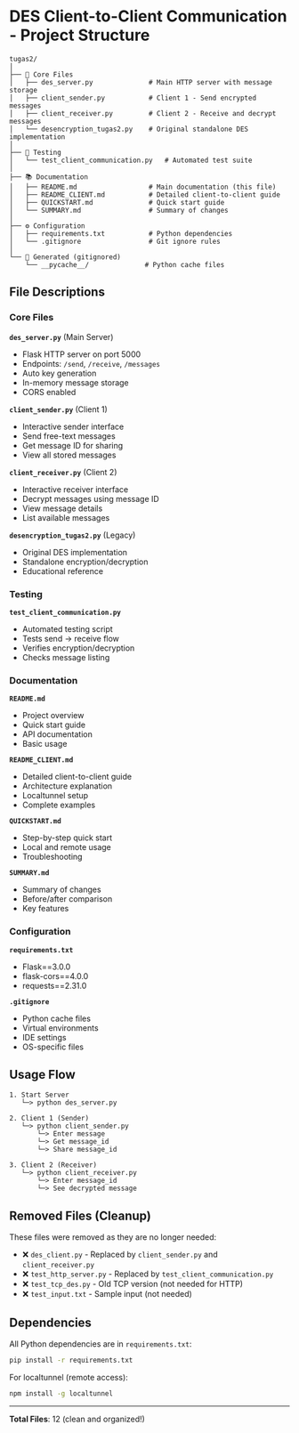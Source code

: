 # DES Client-to-Client Communication - Project Structure

```
tugas2/
│
├── 📄 Core Files
│   ├── des_server.py              # Main HTTP server with message storage
│   ├── client_sender.py           # Client 1 - Send encrypted messages
│   ├── client_receiver.py         # Client 2 - Receive and decrypt messages
│   └── desencryption_tugas2.py    # Original standalone DES implementation
│
├── 🧪 Testing
│   └── test_client_communication.py   # Automated test suite
│
├── 📚 Documentation
│   ├── README.md                  # Main documentation (this file)
│   ├── README_CLIENT.md           # Detailed client-to-client guide
│   ├── QUICKSTART.md              # Quick start guide
│   └── SUMMARY.md                 # Summary of changes
│
├── ⚙️ Configuration
│   ├── requirements.txt           # Python dependencies
│   └── .gitignore                 # Git ignore rules
│
└── 📁 Generated (gitignored)
    └── __pycache__/              # Python cache files
```

## File Descriptions

### Core Files

**`des_server.py`** (Main Server)
- Flask HTTP server on port 5000
- Endpoints: `/send`, `/receive`, `/messages`
- Auto key generation
- In-memory message storage
- CORS enabled

**`client_sender.py`** (Client 1)
- Interactive sender interface
- Send free-text messages
- Get message ID for sharing
- View all stored messages

**`client_receiver.py`** (Client 2)
- Interactive receiver interface
- Decrypt messages using message ID
- View message details
- List available messages

**`desencryption_tugas2.py`** (Legacy)
- Original DES implementation
- Standalone encryption/decryption
- Educational reference

### Testing

**`test_client_communication.py`**
- Automated testing script
- Tests send → receive flow
- Verifies encryption/decryption
- Checks message listing

### Documentation

**`README.md`**
- Project overview
- Quick start guide
- API documentation
- Basic usage

**`README_CLIENT.md`**
- Detailed client-to-client guide
- Architecture explanation
- Localtunnel setup
- Complete examples

**`QUICKSTART.md`**
- Step-by-step quick start
- Local and remote usage
- Troubleshooting

**`SUMMARY.md`**
- Summary of changes
- Before/after comparison
- Key features

### Configuration

**`requirements.txt`**
- Flask==3.0.0
- flask-cors==4.0.0
- requests==2.31.0

**`.gitignore`**
- Python cache files
- Virtual environments
- IDE settings
- OS-specific files

## Usage Flow

```
1. Start Server
   └─> python des_server.py

2. Client 1 (Sender)
   └─> python client_sender.py
       └─> Enter message
       └─> Get message_id
       └─> Share message_id

3. Client 2 (Receiver)
   └─> python client_receiver.py
       └─> Enter message_id
       └─> See decrypted message
```

## Removed Files (Cleanup)

These files were removed as they are no longer needed:
- ❌ `des_client.py` - Replaced by `client_sender.py` and `client_receiver.py`
- ❌ `test_http_server.py` - Replaced by `test_client_communication.py`
- ❌ `test_tcp_des.py` - Old TCP version (not needed for HTTP)
- ❌ `test_input.txt` - Sample input (not needed)

## Dependencies

All Python dependencies are in `requirements.txt`:
```bash
pip install -r requirements.txt
```

For localtunnel (remote access):
```bash
npm install -g localtunnel
```

---

**Total Files**: 12 (clean and organized!)
